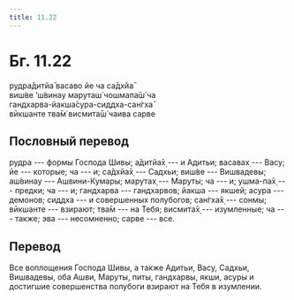 ```yaml
---
title: 11.22
---
```


# Бг. 11.22
рудра̄дитйа̄ васаво йе ча са̄дхйа̄<br/>
виш́ве ’ш́винау маруташ́ чошмапа̄ш́ ча<br/>
гандхарва-йакша̄сура-сиддха-сан̇гха̄<br/>
вӣкшанте тва̄м̇ висмита̄ш́ чаива сарве
## Пословный перевод

рудра --- формы Господа Шивы; а̄дитйа̄х̣ --- и Адитьи; васавах̣ --- Васу; йе
--- которые; ча --- и; са̄дхйа̄х̣ --- Садхьи; виш́ве --- Вишвадевы; аш́винау
--- Ашвини-Кумары; марутах̣ --- Маруты; ча --- и; ушма-па̄х̣ --- предки; ча
--- и; гандхарва --- гандхарвов; йакша --- якшей; асура --- демонов;
сиддха --- и совершенных полубогов; сан̇гха̄х̣ --- сонмы; вӣкшанте ---
взирают; тва̄м --- на Тебя; висмита̄х̣ --- изумленные; ча --- также; эва
--- несомненно; сарве --- все.

## Перевод

Все воплощения Господа Шивы, а также Адитьи, Васу, Садхьи, Вишвадевы,
оба Ашви, Маруты, питы, гандхарвы, якши, асуры и достигшие совершенства
полубоги взирают на Тебя в изумлении.
